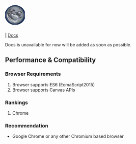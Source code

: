 # ![Gnistre](global/Logo.webp)

| [Docs](#)
<p>Docs is unavailable for now will be added as soon as possible.</p>


## Performance & Compatibility

### Browser Requirements

1. Browser supports ES6 (EcmaScript2015)
2. Browser supports Canvas APIs

### Rankings

1. Chrome

### Recommendation

- Google Chrome or any other Chromium based browser
